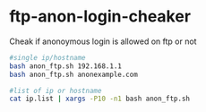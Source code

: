 # ftp-anon-login-cheaker
Cheak if anonoymous login is allowed on ftp or not

``` bash
#single ip/hostname
bash anon_ftp.sh 192.168.1.1
bash anon_ftp.sh anonexample.com

#list of ip or hostname
cat ip.list | xargs -P10 -n1 bash anon_ftp.sh 

```

